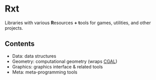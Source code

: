 Rxt
===

Libraries with various **R**esources **+ t**ools for games, utilities, and other projects.


Contents
--------

  * Data: data structures
  * Geometry: computational geometry (wraps [CGAL](cgal.org))
  * Graphics: graphics interface & related tools
  * Meta: meta-programming tools

